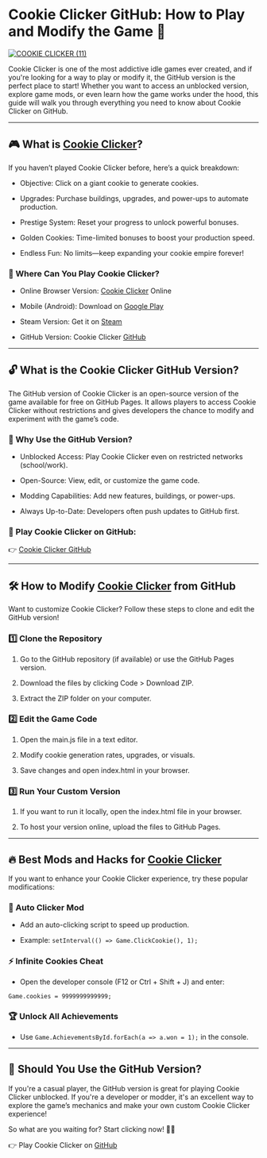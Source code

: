 # Cookie Clicker GitHub: How to Play and Modify the Game 🍪

[![COOKIE CLICKER (11)](https://github.com/user-attachments/assets/950ed68c-9496-4801-925a-42d79972f4bd)](https://cookieclicker.ee/)

Cookie Clicker is one of the most addictive idle games ever created, and if you're looking for a way to play or modify it, the GitHub version is the perfect place to start! Whether you want to access an unblocked version, explore game mods, or even learn how the game works under the hood, this guide will walk you through everything you need to know about Cookie Clicker on GitHub.

---
## 🎮 What is [Cookie Clicker](https://cookieclicker.ee/)?

If you haven’t played Cookie Clicker before, here’s a quick breakdown:

- Objective: Click on a giant cookie to generate cookies.

- Upgrades: Purchase buildings, upgrades, and power-ups to automate production.

- Prestige System: Reset your progress to unlock powerful bonuses.

- Golden Cookies: Time-limited bonuses to boost your production speed.

- Endless Fun: No limits—keep expanding your cookie empire forever!

### 🍪 Where Can You Play Cookie Clicker?

- Online Browser Version: [Cookie Clicker](https://cookieclicker.ee/) Online

- Mobile (Android): Download on [Google Play](https://play.google.com/store/apps/details?id=org.dashnet.cookieclicker&hl=en)

- Steam Version: Get it on [Steam](https://store.steampowered.com/app/1454400/Cookie_Clicker/)

- GitHub Version: Cookie Clicker [GitHub](https://cookieclickerorteil.github.io)

---
## 🔓 What is the Cookie Clicker GitHub Version?

The GitHub version of Cookie Clicker is an open-source version of the game available for free on GitHub Pages. It allows players to access Cookie Clicker without restrictions and gives developers the chance to modify and experiment with the game’s code.

### 🚀 Why Use the GitHub Version?

- Unblocked Access: Play Cookie Clicker even on restricted networks (school/work).

- Open-Source: View, edit, or customize the game code.

- Modding Capabilities: Add new features, buildings, or power-ups.

- Always Up-to-Date: Developers often push updates to GitHub first.

### 🔗 Play Cookie Clicker on GitHub:

👉 [Cookie Clicker GitHub](https://cookieclickerorteil.github.io)

---
## 🛠️ How to Modify [Cookie Clicker](https://cookieclicker.app) from GitHub

Want to customize Cookie Clicker? Follow these steps to clone and edit the GitHub version!

### 1️⃣ Clone the Repository

1. Go to the GitHub repository (if available) or use the GitHub Pages version.

2. Download the files by clicking Code > Download ZIP.

3. Extract the ZIP folder on your computer.

### 2️⃣ Edit the Game Code

1. Open the main.js file in a text editor.

2. Modify cookie generation rates, upgrades, or visuals.

3. Save changes and open index.html in your browser.

### 3️⃣ Run Your Custom Version

1. If you want to run it locally, open the index.html file in your browser.

2. To host your version online, upload the files to GitHub Pages.

---
## 🔥 Best Mods and Hacks for [Cookie Clicker](https://cookieclicker.app)

If you want to enhance your Cookie Clicker experience, try these popular modifications:

### 🍪 Auto Clicker Mod

- Add an auto-clicking script to speed up production.

- Example: `setInterval(() => Game.ClickCookie(), 1);`

### ⚡ Infinite Cookies Cheat

- Open the developer console (F12 or Ctrl + Shift + J) and enter:

`Game.cookies = 9999999999999;`

### 🏆 Unlock All Achievements

- Use `Game.AchievementsById.forEach(a => a.won = 1);` in the console.

---
## 🎯 Should You Use the GitHub Version?

If you're a casual player, the GitHub version is great for playing Cookie Clicker unblocked. If you're a developer or modder, it's an excellent way to explore the game’s mechanics and make your own custom Cookie Clicker experience!

So what are you waiting for? Start clicking now! 🍪🔥

👉 Play Cookie Clicker on [GitHub](https://cookieclickernew.github.io)
